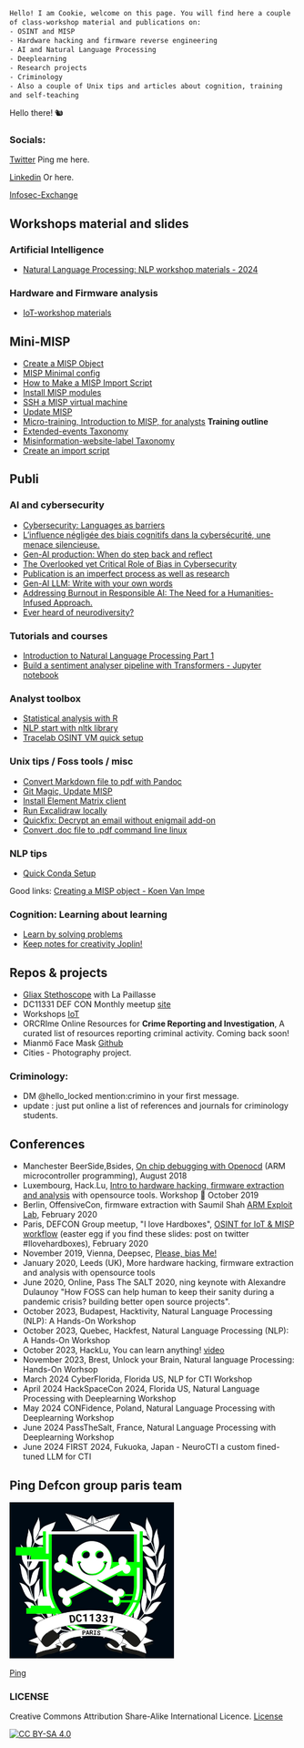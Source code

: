 


```
Hello! I am Cookie, welcome on this page. You will find here a couple of class-workshop material and publications on:
- OSINT and MISP
- Hardware hacking and firmware reverse engineering
- AI and Natural Language Processing
- Deeplearning
- Research projects
- Criminology
- Also a couple of Unix tips and articles about cognition, training and self-teaching

```
Hello there! 🐿️

### Socials:

[Twitter](https://www.twitter.com/hello_locked) Ping me here.

[Linkedin](https://www.linkedin.com/in/paulinebourmeau)  Or here.

[Infosec-Exchange](https://infosec.exchange/@C00kie_two) 


## Workshops material and slides


### Artificial Intelligence

- [Natural Language Processing: NLP workshop materials - 2024](https://github.com/C00kie-/nlp-workshops)
   
### Hardware and Firmware analysis

- [IoT-workshop materials](https://github.com/C00kie-/IoT-workshop-materials)
  

## Mini-MISP
- [Create a MISP Object](./cheat-sheet-2)
- [MISP Minimal config](./MISP-minimal-config)
- [How to Make a MISP Import Script](https://www.misp-project.org/2020/09/30/How-To-Make-A-MISP-Import-Script.html)
- [Install MISP modules](./install-misp-modules)
- [SSH a MISP virtual machine](./ssh-misp-vm)
- [Update MISP](./update-misp)
- [Micro-training, Introduction to MISP, for analysts](./intro-to-misp) **Training outline**
- [Extended-events Taxonomy](https://www.misp-project.org/taxonomies.html#_extended_event)
- [Misinformation-website-label Taxonomy](https://www.misp-project.org/taxonomies.html#_misinformation_website_label)
- [Create an import script](https://www.misp-project.org/authors/Pauline-Bourmeau/)


## Publi

### AI and cybersecurity
- [Cybersecurity: Languages as barriers](https://vestadotai.com/2024/05/17/cybersecurity-languages-as-barriers/)
- [L’influence négligée des biais cognitifs dans la cybersécurité, une menace silencieuse. ](https://paulinebourmeau.wordpress.com/2024/02/21/linfluence-negligee-des-biais-cognitifs-dans-la-cybersecurite-une-menace-silencieuse/)
- [Gen-AI production: When do step back and reflect](https://paulinebourmeau.wordpress.com/2024/02/10/when-do-step-back-and-reflect/)
- [The Overlooked yet Critical Role of Bias in Cybersecurity](https://paulinebourmeau.wordpress.com/2024/02/10/the-overlooked-yet-critical-role-of-bias-in-cybersecurity/)
- [Publication is an imperfect process as well as research](https://paulinebourmeau.wordpress.com/2024/02/10/publication-is-an-imperfect-process-as-is-research-in-ai/)
- [Gen-AI LLM: Write with your own words](https://vestadotai.com/2024/05/18/write-with-your-own-words/)
- [Addressing Burnout in Responsible AI: The Need for a Humanities-Infused Approach.](https://paulinebourmeau.wordpress.com/2024/02/10/addressing-burnout-in-responsible-ai-the-need-for-a-humanities-infused-approach/)
- [Ever heard of neurodiversity?](https://vestadotai.com/2024/04/08/ever-heard-of-neurodiversity/)
  
### Tutorials and courses
- [Introduction to Natural Language Processing Part 1](https://vestadotai.com/2024/05/14/intro-to-natural-language-processing-first-part/)
- [Build a sentiment analyser pipeline with Transformers - Jupyter notebook](https://github.com/C00kie-/NLP-workshop-materials/blob/main/notebook-1.ipynb)

### Analyst toolbox
- [Statistical analysis with R](./statistics-with-R)
- [NLP start with nltk library](./NLP-start-with-nltk)
- [Tracelab OSINT VM quick setup](./Tracelabs-OSINT-VM-quick-setup)
  
### Unix tips / Foss tools / misc
- [Convert Markdown file to pdf with Pandoc](./convert-markdown-file-to-pdf)
- [Git Magic, Update MISP](./cheat-sheet-1)
- [Install Element Matrix client](./cheat-cheet-4)
- [Run Excalidraw locally](./cheat-sheet-6)
- [Quickfix: Decrypt an email without enigmail add-on](./decrypt-an-email-without-add-on)
- [Convert .doc file to .pdf command line linux](./doc-to-pdf)

### NLP tips
- [Quick Conda Setup](./cheat-sheet-5)


Good links:
[Creating a MISP object - Koen Van Impe](https://www.misp-project.org/2021/03/17/MISP-Objects-101.html/)


### Cognition: Learning about learning
- [Learn by solving problems](./learn-the-techniques)
- [Keep notes for creativity Joplin!](./keeping-notes-for-creativity)

## Repos & projects
- [Gliax Stethoscope](https://github.com/GliaX/Stethoscope) with La Paillasse
- DC11331 DEF CON Monthly meetup [site](https://www.dc11331.com)
- Workshops [IoT](https://github.com/C00kie-/workshop-materials)
- ORCRIme Online Resources for **Crime Reporting and Investigation**, A curated list of resources reporting criminal activity.  Coming back soon!
- Mianmö Face Mask [Github](https://github.com/Mianmo-project/mask-models)
- Cities - Photography project.

### Criminology:
- DM @hello_locked mention:crimino in your first message.
- update : just put online a list of references and journals for criminology students.

## Conferences

- Manchester BeerSide,Bsides, [On chip debugging with Openocd](ARM_microcontroller_programming) (ARM microcontroller programming), August 2018
- Luxembourg, Hack.Lu, [Intro to hardware hacking, firmware extraction and analysis](https://cfp.hack.lu/hacklu19/talk/8YR7UM/) with opensource tools. Workshop :wrench: October 2019
- Berlin, OffensiveCon, firmware extraction with Saumil Shah [ARM Exploit Lab](https://www.offensivecon.org/trainings/2018/the-arm-iot-exploit-laboratory-saumil-shah.html), February 2020
- Paris, DEFCON Group meetup, "I love Hardboxes", [OSINT for IoT & MISP workflow](https://squirrel.lu) (easter egg if you find these slides: post on twitter #Ilovehardboxes), February 2020
- November 2019, Vienna, Deepsec, [Please, bias Me!](https://blog.deepsec.net/roots-2019-invited-talk-please-bias-me-pauline-bourmeau/)
- January 2020, Leeds (UK), More hardware hacking, firmware extraction and analysis with opensource tools
- June 2020, Online, Pass The SALT 2020, ning keynote with Alexandre Dulaunoy "How FOSS can help human to keep their sanity during a pandemic crisis? building better open source projects".
- October 2023, Budapest, Hacktivity, Natural Language Processing (NLP): A Hands-On Workshop
- October 2023, Quebec, Hackfest, Natural Language Processing (NLP): A Hands-On Workshop
- October 2023, HackLu, You can learn anything! [video](https://youtu.be/MBas9w752M8)
- November 2023, Brest, Unlock your Brain, Natural language Processing: Hands-On Worhsop
- March 2024 CyberFlorida, Florida US, NLP for CTI Workshop
- April 2024 HackSpaceCon 2024, Florida US, Natural Language Processing with Deeplearning Workshop
- May 2024 CONFidence, Poland, Natural Language Processing with Deeplearning Workshop
- June 2024 PassTheSalt, France, Natural Language Processing with Deeplearning Workshop
- June 2024 FIRST 2024, Fukuoka, Japan - NeuroCTI a custom fined-tuned LLM for CTI
  

## Ping Defcon group paris team

![dc11331](/pictures/df.png)


[Ping](https://www.dc11331.com)



### LICENSE 
Creative Commons Attribution Share-Alike International Licence. [License](./LICENSE)

[![CC BY-SA 4.0][cc-by-sa-image]][cc-by-sa]

[cc-by-sa]: http://creativecommons.org/licenses/by-sa/4.0/

[cc-by-sa-image]: https://licensebuttons.net/l/by-sa/4.0/88x31.png

[cc-by-sa-shield]: https://img.shields.io/badge/License-CC%20BY--SA%204.0-lightgrey.svg




